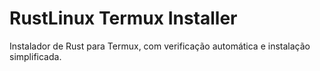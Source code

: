 # RustLinux Termux Installer
Instalador de Rust para Termux, com verificação automática e instalação simplificada.

